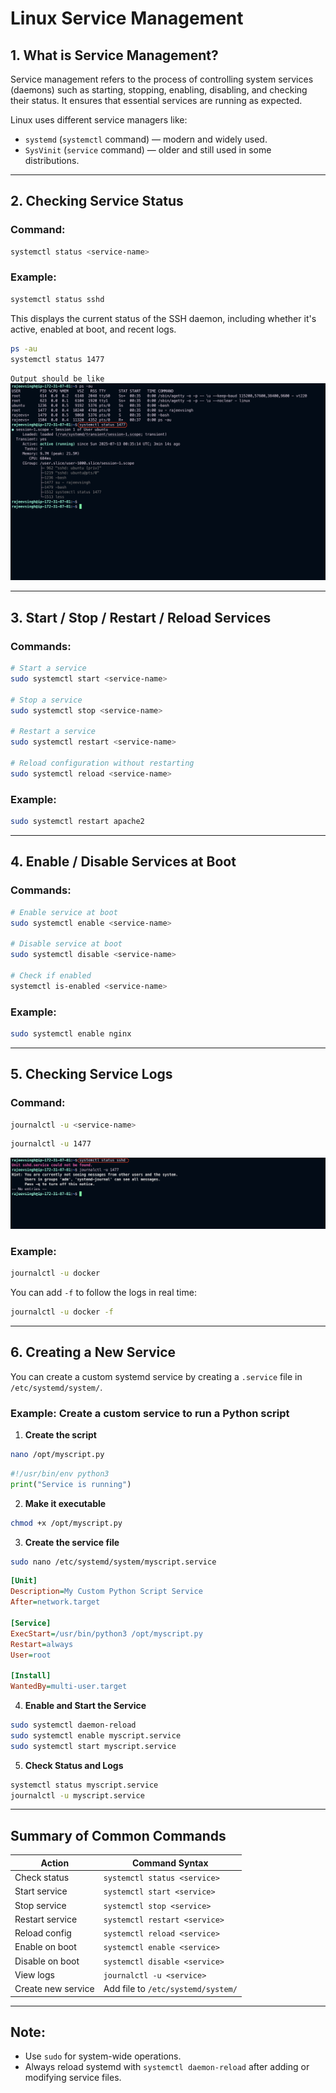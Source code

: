# Linux Service Management

## 1. What is Service Management?

Service management refers to the process of controlling system services (daemons) such as starting, stopping, enabling, disabling, and checking their status. It ensures that essential services are running as expected.

Linux uses different service managers like:

- `systemd` (`systemctl` command) — modern and widely used.
- `SysVinit` (`service` command) — older and still used in some distributions.

---

## 2. Checking Service Status

### Command:

```bash
systemctl status <service-name>
```

### Example:

```bash
systemctl status sshd
```

This displays the current status of the SSH daemon, including whether it's active, enabled at boot, and recent logs.

```bash
ps -au
systemctl status 1477
```

`Output should be like`
![systemctl status 1477](./img/systemctl-status-processname-or-number.png)

---

## 3. Start / Stop / Restart / Reload Services

### Commands:

```bash
# Start a service
sudo systemctl start <service-name>

# Stop a service
sudo systemctl stop <service-name>

# Restart a service
sudo systemctl restart <service-name>

# Reload configuration without restarting
sudo systemctl reload <service-name>
```

### Example:

```bash
sudo systemctl restart apache2
```

---

## 4. Enable / Disable Services at Boot

### Commands:

```bash
# Enable service at boot
sudo systemctl enable <service-name>

# Disable service at boot
sudo systemctl disable <service-name>

# Check if enabled
systemctl is-enabled <service-name>
```

### Example:

```bash
sudo systemctl enable nginx
```

---

## 5. Checking Service Logs

### Command:

```bash
journalctl -u <service-name>
```

```bash
journalctl -u 1477
```

![journalctl -u 1477](./img/journalctl-hyphen-u-service-name-or-number.png)

### Example:

```bash
journalctl -u docker
```

You can add `-f` to follow the logs in real time:

```bash
journalctl -u docker -f
```

---

## 6. Creating a New Service

You can create a custom systemd service by creating a `.service` file in `/etc/systemd/system/`.

### Example: Create a custom service to run a Python script

1. **Create the script**

```bash
nano /opt/myscript.py
```

```python
#!/usr/bin/env python3
print("Service is running")
```

2. **Make it executable**

```bash
chmod +x /opt/myscript.py
```

3. **Create the service file**

```bash
sudo nano /etc/systemd/system/myscript.service
```

```ini
[Unit]
Description=My Custom Python Script Service
After=network.target

[Service]
ExecStart=/usr/bin/python3 /opt/myscript.py
Restart=always
User=root

[Install]
WantedBy=multi-user.target
```

4. **Enable and Start the Service**

```bash
sudo systemctl daemon-reload
sudo systemctl enable myscript.service
sudo systemctl start myscript.service
```

5. **Check Status and Logs**

```bash
systemctl status myscript.service
journalctl -u myscript.service
```

---

## Summary of Common Commands

| Action             | Command Syntax                     |
| ------------------ | ---------------------------------- |
| Check status       | `systemctl status <service>`       |
| Start service      | `systemctl start <service>`        |
| Stop service       | `systemctl stop <service>`         |
| Restart service    | `systemctl restart <service>`      |
| Reload config      | `systemctl reload <service>`       |
| Enable on boot     | `systemctl enable <service>`       |
| Disable on boot    | `systemctl disable <service>`      |
| View logs          | `journalctl -u <service>`          |
| Create new service | Add file to `/etc/systemd/system/` |

---

## Note:

- Use `sudo` for system-wide operations.
- Always reload systemd with `systemctl daemon-reload` after adding or modifying service files.
